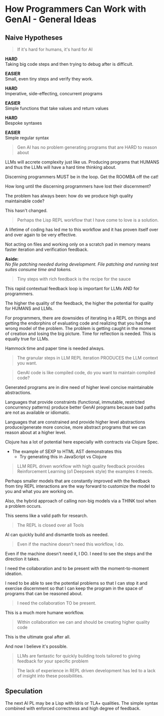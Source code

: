 # How Programmers Can Work with GenAI - General Ideas

## Naive Hypotheses

> If it's hard for humans, it's hard for AI

**HARD**  
Taking big code steps and then trying to debug after is difficult.

**EASIER**  
Small, even tiny steps and verify they work.

**HARD**  
Imperative, side-effecting, concurrent programs

**EASIER**  
Simple functions that take values and return values

**HARD**  
Bespoke syntaxes

**EASIER**  
Simple regular syntax

> Gen AI has no problem generating programs that are HARD to reason about

LLMs will accrete complexity just like us. Producing programs that HUMANS and thus the LLMs will have a hard time thinking about.

Discerning programmers MUST be in the loop. Get the ROOMBA off the cat!

How long until the discerning programmers have lost their discernment?

The problem has always been: how do we produce high quality maintainable code? 

This hasn't changed.

> Perhaps the Lisp REPL workflow that I have come to love is a solution.

A lifetime of coding has led me to this workflow and it has proven itself over and over again to be very effective.

Not acting on files and working only on a scratch pad in memory means faster iteration and verification feedback.

**Aside:**  
_No file patching needed during development. File patching and running test suites consume time and tokens._

> Tiny steps with rich feedback is the recipe for the sauce

This rapid contextual feedback loop is important for LLMs AND for programmers. 

The higher the quality of the feedback, the higher the potential for quality for HUMANS and LLMs.

For programmers, there are downsides of iterating in a REPL on things and getting the endorphins of evaluating code and realizing that you had the wrong model of the problem. The problem is getting caught in the moment of creation and losing the big picture. Time for reflection is needed. This is equally true for LLMs.

Hammock time and paper time is needed always.

> The granular steps in LLM REPL iteration PRODUCES the LLM context you want.

> GenAI code is like compiled code, do you want to maintain compiled code?

Generated programs are in dire need of higher level concise maintainable abstractions.

Languages that provide constraints (functional, immutable, restricted concurrency patterns) produce better GenAI programs because bad paths are not as available or idiomatic.

Languages that are constrained and provide higher level abstractions produce/generate more concise, more abstract programs that we can reason about at a higher level.

Clojure has a lot of potential here especially with contracts via Clojure Spec.

* The example of SEXP to HTML AST demonstrates this
  - Try generating this in JavaScript vs Clojure

> LLM REPL driven workflow with high quality feedback provides Reinforcement Learning (o1 Deepseek style) the examples it needs.

Perhaps smaller models that are constantly improved with the feedback from tiny REPL interactions are the way forward to customize the model to you and what you are working on.

Also, the hybrid approach of calling non-big models via a THINK tool when a problem occurs.

This seems like a valid path for research.

> The REPL is closed over all Tools

AI can quickly build and dismantle tools as needed.

> Even if the machine doesn't need this workflow, I do.

Even if the machine doesn't need it, I DO. I need to see the steps and the direction it takes.

I need the collaboration and to be present with the moment-to-moment ideation.

I need to be able to see the potential problems so that I can stop it and exercise discernment so that I can keep the program in the space of programs that can be reasoned about.

> I need the collaboration TO be present.

This is a much more humane workflow.

> Within collaboration we can and should be creating higher quality code

This is the ultimate goal after all.

And now I believe it's possible.

> LLMs are fantastic for quickly building tools tailored to giving feedback for your specific problem

> The lack of experience in REPL driven development has led to a lack of insight into these possibilities.

## Speculation

The next AI PL may be a Lisp with Idris or TLA+ qualities. The simple syntax combined with enforced correctness and high degree of feedback.
